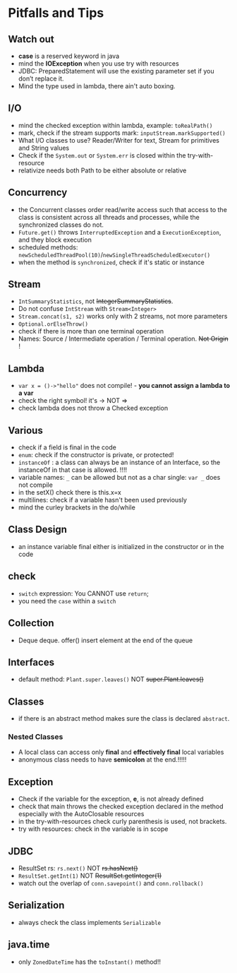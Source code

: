 # Pitfalls and Tips
## Watch out
- **case** is a reserved keyword in java
- mind the **IOException** when you use try with resources
- JDBC: PreparedStatement will use the existing parameter set if you don’t replace it.
- Mind the type used in lambda, there ain't auto boxing. 

## I/O
- mind the checked exception within lambda, example: `toRealPath()`
- mark, check if the stream supports mark: `inputStream.markSupported()`
- What I/O classes to use? Reader/Writer for text, Stream for primitives and String values
- Check if the `System.out` or `System.err` is closed within the try-with-resource
- relativize needs both Path to be either absolute or relative


## Concurrency
- the Concurrent classes order read/write access such that access to the class is consistent 
across all threads and processes, while the synchronized classes do not. 
- `Future.get()` throws  `InterruptedException` and a  `ExecutionException`, and they block execution 
- scheduled methods: `newScheduledThreadPool(10)`/`newSingleThreadScheduledExecutor()`
- when the method is `synchronized`, check if it's static or instance

## Stream
-  `IntSummaryStatistics`, not ~~IntegerSummaryStatistics~~. 
- Do not confuse `IntStream` with `Stream<Integer>`
- `Stream.concat(s1, s2)` works only with 2 streams, not more parameters
- `Optional.orElseThrow()`
- check if there is more than one terminal operation
- Names: Source / Intermediate operation / Terminal operation. ~~Not Origin~~ !

## Lambda
- `var x = ()->"hello"` does not compile! - **you cannot assign a lambda to a var**
- check the right symbol! it's -> NOT =>
- check lambda does not throw a Checked exception

## Various
- check if a field is final in the code
- `enum`: check if the constructor is private, or protected!
- `instanceOf` : a class can always be an instance of an Interface, so the instanceOf in that case is allowed. !!!!
- variable names: `_` can be allowed but not as a char single: `var _` does not compile
- in the setX() check there is this.x=x
- multilines: check if a variable hasn't been used previously
- mind the curley brackets in the do/while 
## Class Design
- an instance variable final either is initialized in the constructor or in the code
## check
- `switch` expression: You CANNOT use `return`;
- you need the `case` within a `switch`
## Collection
- Deque<String> deque. offer() insert element at the end of the queue

## Interfaces
- default method: `Plant.super.leaves()` NOT ~~super.Plant.leaves()~~
## Classes
- if there is an abstract method  makes sure the class is declared `abstract`.
### Nested Classes
- A local class can access only **final** and **effectively final** local variables
- anonymous class needs to have **semicolon** at the end.!!!!!
## Exception
- Check if the variable for the exception, **e**, is not already defined
- check that main throws the checked exception declared in the method
especially with the AutoClosable resources
- in the try-with-resources check curly parenthesis is used, not brackets.
- try with resources: check in the variable is in scope

## JDBC
- ResultSet rs: `rs.next()` NOT ~~rs.hasNext()~~
- `ResultSet.getInt(1)` NOT ~~ResultSet.getInteger(1)~~
- watch out the overlap of `conn.savepoint()` and `conn.rollback()`

## Serialization
- always check the class implements `Serializable`
## java.time
- only `ZonedDateTime` has the `toInstant()` method!!